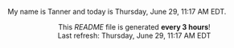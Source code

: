My name is Tanner and today is Thursday, June 29, 11:17 AM EDT.

<p align="center">This <i>README</i> file is generated <b>every 3 hours</b>!</br>Last refresh: Thursday, June 29, 11:17 AM EDT<br /></p>
